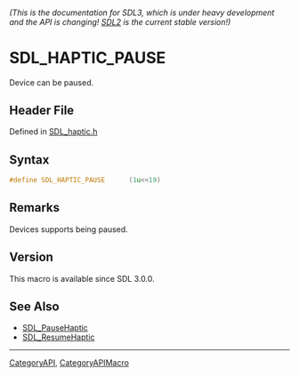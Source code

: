###### (This is the documentation for SDL3, which is under heavy development and the API is changing! [SDL2](https://wiki.libsdl.org/SDL2/) is the current stable version!)
# SDL_HAPTIC_PAUSE

Device can be paused.

## Header File

Defined in [SDL_haptic.h](https://github.com/libsdl-org/SDL/blob/main/include/SDL3/SDL_haptic.h)

## Syntax

```c
#define SDL_HAPTIC_PAUSE      (1u<<19)
```

## Remarks

Devices supports being paused.

## Version

This macro is available since SDL 3.0.0.

## See Also

* [SDL_PauseHaptic](SDL_PauseHaptic)
* [SDL_ResumeHaptic](SDL_ResumeHaptic)

----
[CategoryAPI](CategoryAPI), [CategoryAPIMacro](CategoryAPIMacro)

